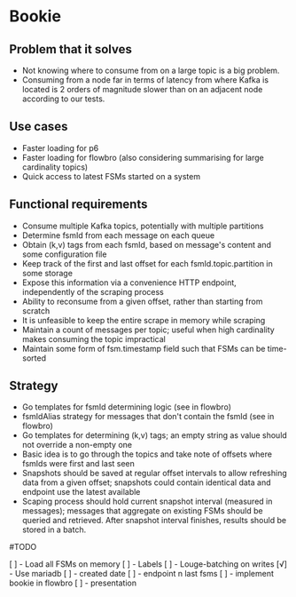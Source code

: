# Bookie

## Problem that it solves

- Not knowing where to consume from on a large topic is a big problem.
- Consuming from a node far in terms of latency from where Kafka is located is 2 orders of magnitude slower than on an adjacent node according to our tests.

## Use cases

- Faster loading for p6
- Faster loading for flowbro (also considering summarising for large cardinality topics)
- Quick access to latest FSMs started on a system

## Functional requirements

- Consume multiple Kafka topics, potentially with multiple partitions
- Determine fsmId from each message on each queue
- Obtain (k,v) tags from each fsmId, based on message's content and some configuration file
- Keep track of the first and last offset for each fsmId.topic.partition in some storage
- Expose this information via a convenience HTTP endpoint, independently of the scraping process
- Ability to reconsume from a given offset, rather than starting from scratch
- It is unfeasible to keep the entire scrape in memory while scraping
- Maintain a count of messages per topic; useful when high cardinality makes consuming the topic impractical
- Maintain some form of fsm.timestamp field such that FSMs can be time-sorted

## Strategy

- Go templates for fsmId determining logic (see in flowbro)
- fsmIdAlias strategy for messages that don't contain the fsmId (see in flowbro)
- Go templates for determining (k,v) tags; an empty string as value should not override a non-empty one
- Basic idea is to go through the topics and take note of offsets where fsmIds were first and last seen
- Snapshots should be saved at regular offset intervals to allow refreshing data from a given offset; snapshots could contain identical data and endpoint use the latest available
- Scaping process should hold current snapshot interval (measured in messages); messages that aggregate on existing FSMs should be queried and retrieved. After snapshot interval finishes, results should be stored in a batch.



#TODO

[ ] - Load all FSMs on memory
[ ] - Labels
[ ] - Louge-batching on writes
[√] - Use mariadb
[ ] - created date
[ ] - endpoint n last fsms
[ ] - implement bookie in flowbro
[ ] - presentation




